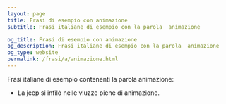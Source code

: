 ```yaml
---
layout: page
title: Frasi di esempio con animazione 
subtitle: Frasi italiane di esempio con la parola  animazione

og_title: Frasi di esempio con animazione 
og_description: Frasi italiane di esempio con la parola  animazione
og_type: website
permalink: /frasi/a/animazione.html
---
```


Frasi italiane di esempio contenenti la parola animazione:


- La jeep si infilò nelle viuzze piene di animazione.
